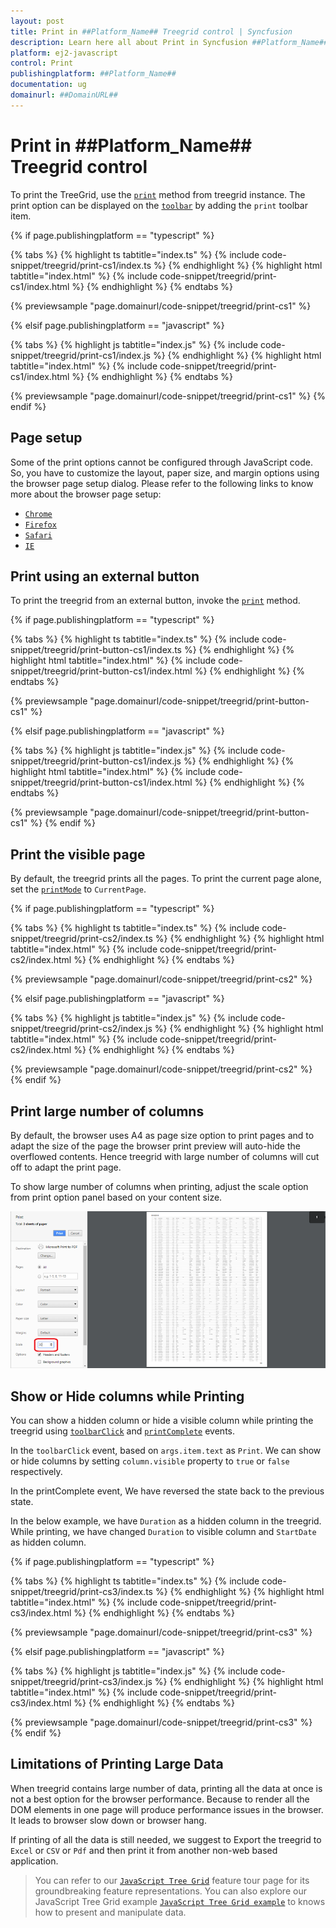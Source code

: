 ```yaml
---
layout: post
title: Print in ##Platform_Name## Treegrid control | Syncfusion
description: Learn here all about Print in Syncfusion ##Platform_Name## Treegrid control of Syncfusion Essential JS 2 and more.
platform: ej2-javascript
control: Print 
publishingplatform: ##Platform_Name##
documentation: ug
domainurl: ##DomainURL##
---
```


# Print in ##Platform_Name## Treegrid control

To print the TreeGrid, use the [`print`](../api/treegrid/#print) method from treegrid instance. The print option can be displayed on the [`toolbar`](../api/treegrid/#toolbar) by adding the `print` toolbar item.

{% if page.publishingplatform == "typescript" %}

 {% tabs %}
{% highlight ts tabtitle="index.ts" %}
{% include code-snippet/treegrid/print-cs1/index.ts %}
{% endhighlight %}
{% highlight html tabtitle="index.html" %}
{% include code-snippet/treegrid/print-cs1/index.html %}
{% endhighlight %}
{% endtabs %}
        
{% previewsample "page.domainurl/code-snippet/treegrid/print-cs1" %}

{% elsif page.publishingplatform == "javascript" %}

{% tabs %}
{% highlight js tabtitle="index.js" %}
{% include code-snippet/treegrid/print-cs1/index.js %}
{% endhighlight %}
{% highlight html tabtitle="index.html" %}
{% include code-snippet/treegrid/print-cs1/index.html %}
{% endhighlight %}
{% endtabs %}

{% previewsample "page.domainurl/code-snippet/treegrid/print-cs1" %}
{% endif %}

## Page setup

Some of the print options cannot be configured through JavaScript code. So, you have to customize the layout, paper size, and margin options using the browser page setup dialog. Please refer to the following links to know more about the browser page setup:

* [`Chrome`](https://support.google.com/chrome/answer/1069693?hl=en&visit_id=1-636335333734668335-3165046395&rd=1)
* [`Firefox`](https://support.mozilla.org/en-US/kb/how-print-web-pages-firefox)
* [`Safari`](http://www.mintprintables.com/print-tips/adjust-margins-osx/)
* [`IE`](http://www.helpteaching.com/help/print/index.htm)

## Print using an external button

To print the treegrid from an external button, invoke the [`print`](../api/treegrid/#print) method.

{% if page.publishingplatform == "typescript" %}

 {% tabs %}
{% highlight ts tabtitle="index.ts" %}
{% include code-snippet/treegrid/print-button-cs1/index.ts %}
{% endhighlight %}
{% highlight html tabtitle="index.html" %}
{% include code-snippet/treegrid/print-button-cs1/index.html %}
{% endhighlight %}
{% endtabs %}
        
{% previewsample "page.domainurl/code-snippet/treegrid/print-button-cs1" %}

{% elsif page.publishingplatform == "javascript" %}

{% tabs %}
{% highlight js tabtitle="index.js" %}
{% include code-snippet/treegrid/print-button-cs1/index.js %}
{% endhighlight %}
{% highlight html tabtitle="index.html" %}
{% include code-snippet/treegrid/print-button-cs1/index.html %}
{% endhighlight %}
{% endtabs %}

{% previewsample "page.domainurl/code-snippet/treegrid/print-button-cs1" %}
{% endif %}

## Print the visible page

By default, the treegrid prints all the pages. To print the current page alone, set the [`printMode`](../api/treegrid/#printmode) to `CurrentPage`.

{% if page.publishingplatform == "typescript" %}

 {% tabs %}
{% highlight ts tabtitle="index.ts" %}
{% include code-snippet/treegrid/print-cs2/index.ts %}
{% endhighlight %}
{% highlight html tabtitle="index.html" %}
{% include code-snippet/treegrid/print-cs2/index.html %}
{% endhighlight %}
{% endtabs %}
        
{% previewsample "page.domainurl/code-snippet/treegrid/print-cs2" %}

{% elsif page.publishingplatform == "javascript" %}

{% tabs %}
{% highlight js tabtitle="index.js" %}
{% include code-snippet/treegrid/print-cs2/index.js %}
{% endhighlight %}
{% highlight html tabtitle="index.html" %}
{% include code-snippet/treegrid/print-cs2/index.html %}
{% endhighlight %}
{% endtabs %}

{% previewsample "page.domainurl/code-snippet/treegrid/print-cs2" %}
{% endif %}

## Print large number of columns

By default, the browser uses A4 as page size option to print pages and to adapt the size of the page the browser print preview will auto-hide the overflowed contents. Hence treegrid with large number of columns will cut off to adapt the print page.

To show large number of columns when printing, adjust the scale option from print option panel based on your content size.

![Scale Option Setting](./images/print-preview.png)

## Show or Hide columns while Printing

You can show a hidden column or hide a visible column while printing the treegrid using [`toolbarClick`](../api/treegrid/#toolbarclick) and [`printComplete`](../api/treegrid/#printcomplete) events.

In the `toolbarClick` event, based on `args.item.text` as `Print`. We can show or hide columns by setting `column.visible` property to `true` or `false` respectively.

In the printComplete event, We have reversed the state back to the previous state.

In the below example, we have `Duration` as a hidden column in the treegrid. While printing, we have changed `Duration` to visible column and `StartDate` as hidden column.

{% if page.publishingplatform == "typescript" %}

 {% tabs %}
{% highlight ts tabtitle="index.ts" %}
{% include code-snippet/treegrid/print-cs3/index.ts %}
{% endhighlight %}
{% highlight html tabtitle="index.html" %}
{% include code-snippet/treegrid/print-cs3/index.html %}
{% endhighlight %}
{% endtabs %}
        
{% previewsample "page.domainurl/code-snippet/treegrid/print-cs3" %}

{% elsif page.publishingplatform == "javascript" %}

{% tabs %}
{% highlight js tabtitle="index.js" %}
{% include code-snippet/treegrid/print-cs3/index.js %}
{% endhighlight %}
{% highlight html tabtitle="index.html" %}
{% include code-snippet/treegrid/print-cs3/index.html %}
{% endhighlight %}
{% endtabs %}

{% previewsample "page.domainurl/code-snippet/treegrid/print-cs3" %}
{% endif %}

## Limitations of Printing Large Data

When treegrid contains large number of data, printing all the data at once is not a best option for the browser performance. Because to render all the DOM elements in one page will produce performance issues in the browser. It leads to browser slow down or browser hang.

If printing of all the data is still needed, we suggest to Export the treegrid to `Excel` or `CSV` or `Pdf` and then print it from another non-web based application.

> You can refer to our [`JavaScript Tree Grid`](https://www.syncfusion.com/javascript-ui-controls/js-tree-grid) feature tour page for its groundbreaking feature representations. You can also explore our JavaScript Tree Grid example [`JavaScript Tree Grid example`](https://ej2.syncfusion.com/demos/#/material/tree-grid/treegrid-overview.html) to knows how to present and manipulate data.